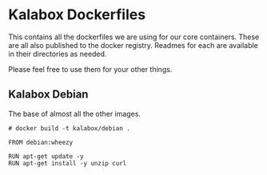 Kalabox Dockerfiles
===================

This contains all the dockerfiles we are using for our core containers. These are all also published to the docker registry. Readmes for each are available in their directories as needed.

Please feel free to use them for your other things.

## Kalabox Debian

The base of almost all the other images.

```
# docker build -t kalabox/debian .

FROM debian:wheezy

RUN apt-get update -y
RUN apt-get install -y unzip curl
```

